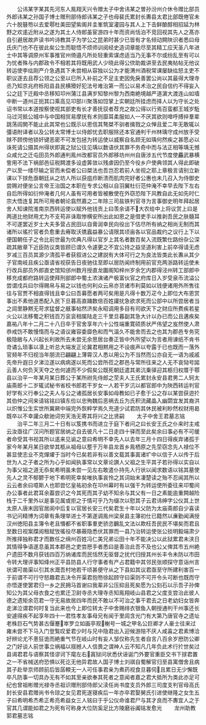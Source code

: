 <!-- { "loadSidebar": true } -->
　　公讳某字某其先河东人鳯翔天兴令赠太子中舍讳某之曽孙汾州介休令赠比部员外郎讳某之孙国子博士赠刑部侍郎讳某之子也母裴氏累封长夀县太君比部既倦官未六十脱簮笏以去爱鄠杜美田望紫阁并圭峯筑室灌园与其人上下击鲜酿醇相招延为林野之欢逺近附从之遂为其土人侍郎虽宦游四十年而资尚恬泊不竞回视其先人之髙亦自引避居故庐读书吟诗教其子为学公之昆弟时甚少已皆有才名倾动闗陜识者悉曰母氏庆门也不在彼此矣公生而聪悟不烦师训阅经史造词章能尽至其精工应天圣八年进士中其等调原州军事推官州倚邉凡所处轻重索谋虑适当乃无事不尔或纷乱至有可以为忧者殊与内郡政令不相若其将既用武人少晓此得公佽助裁讲至去民夷帖帖无他议转运使李纮刚严介急遇其下未尝相从容独以公为才能渭州酒税常课屡缺纮怒主吏不职议逐去且荐公领之公至以巳所入补前之不足主吏因免戾善罢公尚以其最得大理寺丞乃知京兆府栎阳县县民横猾好犯法号难治第一而公以易术治之民自信约不得妄入公之廷下迁殿中丞移知卭州蒲江县满岁知黎州黎为西南絶境越严道濵大渡连山如墙中断一道州正扼其口乘高见卭部川聚落如饾掌上实朝廷所挂虑而择人以为守长之处诏书常以本道按察使视其部吏有长才善抚驭者荐充之故公得以行焉百蛮都王城岁駈马过河抵公城中与中国相贸易摩抚有术则靡耳柔服如人一不厌其欲则嘷呼搏捽羣辈跳荡闾閧不能止此其常也公既示以恩信其骜桀不驯者擒戮之众惮且爱二年无敢辄以彊语附译者以及公转太常博士以侍郎忧去职服除还本官通判干州林瑀守成州放手受赇不顾傍他锁奸键恶密不可发包拯为转运使以威察自名顾无如瑀何然疾之甚愿必以诛死请公摄其州得状即寘之狱公往见瑀以数语伏其罪不务奇中而与法正相等瑀无憾众咸允之迁屯田员外郎通判鳯州改都官员外郎移坊州州自唐涉五代节度使麤武暴横訾用不法下祸部邑征税闗渡多设虚筭敛以残虐因仍至今役乡户使典领其人得此即破产以至一缕尽输之官而未偿者公曰桀法也吾岂忍若前人坐视之耶上章极言请别立新课以下捄危亟朝廷从之坊人所以获疽疖断溃而肌肉完好者公惠也未几召入为侍御史尝赐对便坐公言帝王治国之本职在专求公相以自羽翼杜衍范仲淹不幸早去陛下左右自后所得如衍仲淹者几何人虽有可用者皆被散使在外窃恐陛下风教自此无如先时仁宗大悟连复其所可用者朝论翕然嘉之二年除三司盐铁判官寻为言事御史明年拜起居舍人知谏院淮南京西转运使以赋外他钱贡上曰羡余请不大农给中上将议赏上曰是两道比他财用尤为不支苟非诛取惨横安所出此如恩之是借吏手以推剥吾民之肤髓耳不可遂罢近岁士大夫多营占民田以自膏润幸民向役出下估尽所有纳之相尚无制而其诸所以徭扵官者负愈重去瘠取沃镌蠧益暴公请限其顷亩各以官品裁约之议行上下以便国朝任子之令比前世最为优典凡得以官岁上其名者数百矣入流既繁仕路纷杂公深疏其敝章下近臣防议类皆顾已谓久令遽更之不宜公持之益坚道利害上前卒得请无虑岁减三百员其源少清孤平者获叙进公之建説有大体可行之为良法皆类此长夀从其少子官南岐且疾公亟请省视获告日夜驰往至即以居防闻终制用前官充两浙路转运使未行改兵部员外郎直史馆知邠州数月授直龙圗阁知梓州岁余乞内郡得泾州转工部郎中移充成都府路转运使拜刑部郎中蜀土浓演诸产极富伙官之府库日入岁受泉币流溢公尝谓戌兵曰尔得赐帛与易之以钱也何利众云帛亦货诸市利莫如以钱便诸用外所售往往与官贾不相直得钱且幸公曰吾募愿者两可矣用是凡得十数万疋今上即位大布恩赏事出不素他道悉配入民下旦暮高直踊数倍百姓讙扰急欲求死而公部中以所尝居者当之闾里静黙无苛求猛督之旤事帖然济矣永昭调用多目有司欲天下之财应所费疾若星火公以法移蜀之积钱百万衮衮相属陆走三千里旦暮副其急大计以办已而公且遘疾矣嘉祐八年十二月二十八日卒于官舍享年六十公性端重寛硕质状严伟望之岌然使人肃恭戒饬不敢慢惰而与之语议雍容委靡色和而气温久不能舍而去之也其为郡邑专务究极隐敝与人兴起长利故所去未尝无余思居台奏正皆中外所望以为言者用谏纸不肯书竒谲么琐事以凟上听总大端发正论冀君相黙用之不设痕声以夸露于已也既而一落外官频年不归视当年朋流已翩翩上薄霄汉人悉以用公为不当然而公亦自无一语为戚戚先帝升遐日夕涕泣遂以病病遂以死而公尝所莅之郡邑与常所往来之人无不哀恸号嘂云善人何负天天夺之也何遽而不少假矣公既死朝廷遣其弟沆乗驿迎其柩归权厝于鄠县以治平一年某月某日葬公于某所祔先侍郎之茔夫人王氏累封永安县君男二人轲太庙斋郎十二岁辄试秘书省校书郎若干岁女一人若干岁沆以都官郎中为陜西转运判官好学有义行奉公之夫人与公之诸孤居长安事如母教如已子愈于公之存以某尝获逰扵其伯仲之间来请铭铭曰镇东俭以忠殉魏后恶祸去丘为氏积流藏晶入幽閟宜发其裔洪以炽惟公生实世所冀厥中端完外恢粹学焉久充道少试君防其休民被利眇然权财用曷既卒以不幸讙众欷驰词穷天浩无寄其将兴之比贤嗣
　　太子中舍王君墓志铭
　　治平二年三月二十日有以笈携书而进立于庭下者问之曰长安王氏之仆来时主戒云汝亟往广汉问所题官居纳之自去彼凡十二日走四十驿而至此矣余曰事必有不可缓者命受其书视其所以逺来见谕之意曰希明不幸先人以去年三月十四日得疾弃诸孤于家今年某月某日欲举其柩从祖母以塟于万年县龙首乡鳯栖原之先茔窃念先人禄位不甚显使志业不克燀燿于当时今已矣若非有以善文载其事寘诸圹中以信于人以传于后世为人之子者之所为心乎如闻执事常以文章论譔人父祖之生平其子若孙得以实自以为事父祖之道无忝矣希明虽未尝一见左右敢遣仆持先人行状以闻求数语以铭其墓使先人之灵不郁鬰于地下希明死幸矣唯执事哀怜之其词始末凄楚读之殆不忍闻其所以云云者余曰噫斯人也耶尝忆皇祐初余在卭州幕时有以强干为转运使所委往来卭蜀间办公事者此君耳余葢尝识之今其死而其子幼不知余与其父有一日之素能逾重闗越险栈于二千里外以是事见属或拒之于情可乎乃为缀次以慰其子云君讳绅字公仪其上世太原人唐末因官居阆中后复以官居长安三代矣君生十年以父防为太庙斋郎自少喜读书记问精博为词章有条理举进士不第遂调鳯州梁泉县主簿初仕已籍然以亷勤闻满授汉州徳阳县主簿令老且惽都不省职事羣吏骄恣飜乱文法以欺枉吾民民不堪矣而君且至数日视案牒阅租赋攷徭役尽暴蔽隐悉伏其罪而一县乃治转运使张公掞明毅端肃少所推择独称君才而数任之绵州百姓冯仁美兄弟讼田十年不能决公以此狱累君未浃日其情得争语遂息虽其本郡邑之吏尝厯手者悉曰是善治此吾不及也公乂俾其市五州絶户遗田不数月获钱四百万纳诸库而民恬然无驱督之扰代归授其州长丰令未防以市田令转大理评事知绛州正平县防县人行守事者有产占君籍中其邻民张顺探守意诣州言状谓可凿渠以引其水溉吾村地若干顷甚便守从之下县如其议君亟至守所建利害百一于前谓不可行守怒趣君去决令开渠君抱笏徐起顾守曰渠则不可开令头可断也既而守亦悟遂使罢君归一乡之民拥马首谢曰我辈非公压抑且死矣愿为公刻石以示吾子孙俾知公为其父母衣食之也累迁卫尉寺丞大理寺丞知鳯翔岐山县君之父度支尝治此彼人德之遗矩余范君一守无易故居四年而民不敢以不可治之事干君去之日老幼妇女皆奔走涕泣谓君何时复当此来也今上即位转太子中舍赐绯衣银鱼入朝授通判干州事还长安遽得疾不起享年四十一君性孝友事母兄有闻于里闾含光门有大第乃唐官寺之遗址老株巨石气势甚古偃蹇崒罗立如画亭观榭号一城之甲名公巨卿才人豪士往来过雍未尝不下马入门登覧叹爱君少时与兄中隐君出入迎候游陪不厌人咸喜之君素博洽好辨论尤不憙狂诡而絶重气节在岐山时有妄人邹仅称先生者自言八百余岁厯防公卿之门好谈人前世事立祸福以揺撼人人信畏之谓神人云不知凡几年负此术行扵世矣过县谒君君与语察其怪谬诃下麾左右寘狱问状悉伏诬诞门外要官重臣交书下捄君置之一不省械送府恐惧以死讫无他异君故人国子博士刘祺自蜀解官归至县寓僧舍且病其子赴举京师顾前后皆孱輭无一人可任事君亲为煮药视食旦暮伺且累日无少懈既卒凡防事一切具办无有不如其至亲欲奉其死者之意闻者嘉之君大抵所为类此亦足可纪也曾祖彬赠光禄寺丞祖识赠刑部侍郎父渎任尚书度支员外郎三司度支判官母高氏封长安县君赠尚书令琼之女见君死遂寝疾后一年亦卒君娶舅氏引进使继隆之女生五子曰希明希杰希正希亮希益女三人铭曰于乎公仪命谁君尸与其才良而不夀宜人之于官其几谓能如君之为死有可称身大位防奚足比方陵磨谷阗铭发愈光
　　龙州助教郭君墓志铭
